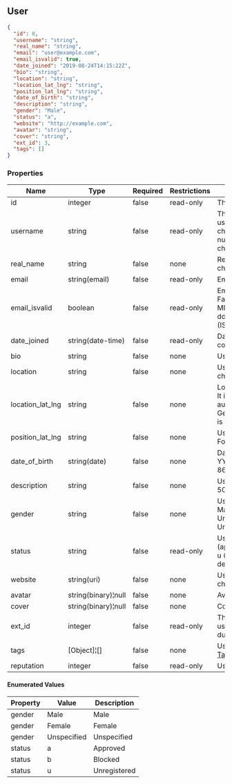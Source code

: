 <h2 id="tocS_User">User</h2>
<!-- backwards compatibility -->
<a id="schemauser"></a>
<a id="schema_User"></a>
<a id="tocSuser"></a>
<a id="tocsuser"></a>

```json
{
  "id": 0,
  "username": "string",
  "real_name": "string",
  "email": "user@example.com",
  "email_isvalid": true,
  "date_joined": "2019-08-24T14:15:22Z",
  "bio": "string",
  "location": "string",
  "location_lat_lng": "string",
  "position_lat_lng": "string",
  "date_of_birth": "string",
  "description": "string",
  "gender": "Male",
  "status": "a",
  "website": "http://example.com",
  "avatar": "string",
  "cover": "string",
  "ext_id": 3,
  "tags": []
}

```

### Properties

|Name|Type|Required|Restrictions|Description|
|---|---|---|---|---|
|id|integer|false|read-only|The ID of the user.|
|username|string|false|read-only|The username of the user. Max 255 characters. Letters, numbers and -/_ characters.|
|real_name|string|false|none|Real name. Max 255 characters.|
|email|string(email)|false|read-only|Email of the user.|
|email_isvalid|boolean|false|read-only|Email is valid. Default: False. Format: YYYY-MM-ddTHH:mm:ss.ss±hh:mm (ISO 8601).|
|date_joined|string(date-time)|false|read-only|Date joined to the community.|
|bio|string|false|none|User biography.|
|location|string|false|none|User location. Max 100 characters.|
|location_lat_lng|string|false|none|Location in coordinates. It is populated automatically if "Google Geocoding" integration is active. Format: lat,lng.|
|position_lat_lng|string|false|none|User current position. Format: lat,lng.|
|date_of_birth|string(date)|false|none|Date of birth. Format: YYYY-MM-DD (ISO 8601).|
|description|string|false|none|User description. Max 50 characters.|
|gender|string|false|none|User gender. Values: Male, Female, Unspecified. Default: Unspecified.|
|status|string|false|read-only|User status. Values: a (approved), b (blocked), u (unregistered, deleted). Default: a.|
|website|string(uri)|false|none|User website. Max 200 characters.|
|avatar|string(binary)¦null|false|none|Avatar of the user.|
|cover|string(binary)¦null|false|none|Cover of the user.|
|ext_id|integer|false|read-only|The external ID of the user. It is assigned only during signup.|
|tags|[Object]¦[]|false|none|User's tag list. List of [Tag](#schematag).|
|reputation|integer|false|read-only|User reputation.|

#### Enumerated Values

|Property|Value|Description|
|---|---|---|
|gender|Male|Male|
|gender|Female|Female|
|gender|Unspecified|Unspecified|
|status|a|Approved|
|status|b|Blocked|
|status|u|Unregistered|

